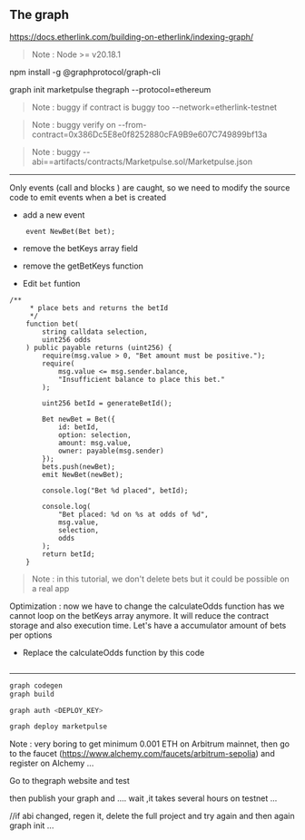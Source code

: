 ## The graph

https://docs.etherlink.com/building-on-etherlink/indexing-graph/

> Note : Node >= v20.18.1

npm install -g @graphprotocol/graph-cli

graph init marketpulse thegraph --protocol=ethereum

> Note : buggy if contract is buggy too --network=etherlink-testnet

> Note : buggy verify on --from-contract=0x386Dc5E8e0f8252880cFA9B9e607C749899bf13a

> Note : buggy --abi==artifacts/contracts/Marketpulse.sol/Marketpulse.json

---

Only events (call and blocks ) are caught, so we need to modify the source code to emit events when a bet is created

- add a new event

```Solidity
    event NewBet(Bet bet);
```

- remove the betKeys array field
- remove the getBetKeys function

- Edit `bet` funtion

```Solidity
/**
     * place bets and returns the betId
     */
    function bet(
        string calldata selection,
        uint256 odds
    ) public payable returns (uint256) {
        require(msg.value > 0, "Bet amount must be positive.");
        require(
            msg.value <= msg.sender.balance,
            "Insufficient balance to place this bet."
        );

        uint256 betId = generateBetId();

        Bet newBet = Bet({
            id: betId,
            option: selection,
            amount: msg.value,
            owner: payable(msg.sender)
        });
        bets.push(newBet);
        emit NewBet(newBet);

        console.log("Bet %d placed", betId);

        console.log(
            "Bet placed: %d on %s at odds of %d",
            msg.value,
            selection,
            odds
        );
        return betId;
    }
```

> Note : in this tutorial, we don't delete bets but it could be possible on a real app

Optimization : now we have to change the calculateOdds function has we cannot loop on the betKeys array anymore. It will reduce the contract storage and also execution time. Let's have a accumulator amount of bets per options

- Replace the calculateOdds function by this code

```Solidity

```

---

```bash
graph codegen
graph build

graph auth <DEPLOY_KEY>

graph deploy marketpulse
```

Note : very boring to get minimum 0.001 ETH on Arbitrum mainnet, then go to the faucet (https://www.alchemy.com/faucets/arbitrum-sepolia) and register on Alchemy ...

Go to thegraph website and
test

then publish your graph and .... wait ,it takes several hours on testnet ...

//if abi changed, regen it, delete the full project and try again
and then again graph init ...
